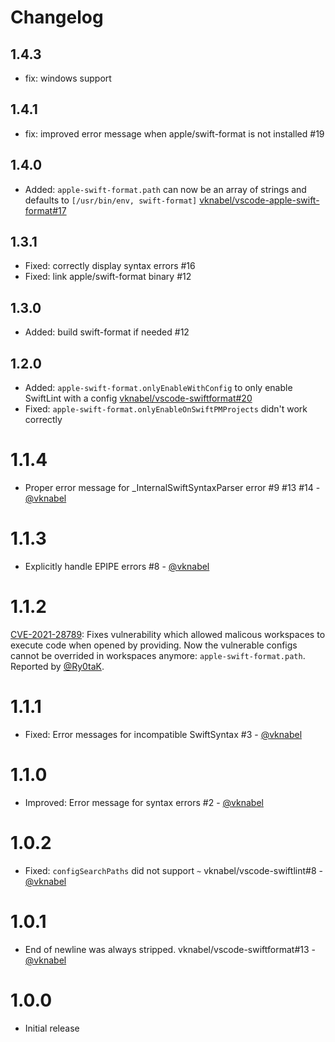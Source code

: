 # Changelog

## 1.4.3

- fix: windows support

## 1.4.1

- fix: improved error message when apple/swift-format is not installed #19

## 1.4.0

- Added: `apple-swift-format.path` can now be an array of strings and defaults to `[/usr/bin/env, swift-format]` [vknabel/vscode-apple-swift-format#17](https://github.com/vknabel/vscode-apple-swift-format/issues/17)

## 1.3.1

- Fixed: correctly display syntax errors #16
- Fixed: link apple/swift-format binary #12

## 1.3.0

- Added: build swift-format if needed #12

## 1.2.0

- Added: `apple-swift-format.onlyEnableWithConfig` to only enable SwiftLint with a config [vknabel/vscode-swiftformat#20](https://github.com/vknabel/vscode-swiftformat/issues/20)
- Fixed: `apple-swift-format.onlyEnableOnSwiftPMProjects` didn't work correctly

# 1.1.4

- Proper error message for \_InternalSwiftSyntaxParser error #9 #13 #14 - [@vknabel](https://github.com/vknabel/)

# 1.1.3

- Explicitly handle EPIPE errors #8 - [@vknabel](https://github.com/vknabel/)

# 1.1.2

[CVE-2021-28789](https://cve.mitre.org/cgi-bin/cvename.cgi?name=CVE-2021-28789): Fixes vulnerability which allowed malicous workspaces to execute code when opened by providing. Now the vulnerable configs cannot be overrided in workspaces anymore: `apple-swift-format.path`. Reported by [@Ry0taK](https://github.com/Ry0taK).

# 1.1.1

- Fixed: Error messages for incompatible SwiftSyntax #3 - [@vknabel](https://github.com/vknabel/)

# 1.1.0

- Improved: Error message for syntax errors #2 - [@vknabel](https://github.com/vknabel/)

# 1.0.2

- Fixed: `configSearchPaths` did not support `~` vknabel/vscode-swiftlint#8 - [@vknabel](https://github.com/vknabel/)

# 1.0.1

- End of newline was always stripped. vknabel/vscode-swiftformat#13 - [@vknabel](https://github.com/vknabel/)

# 1.0.0

- Initial release
